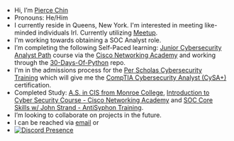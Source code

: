 - Hi, I’m [Pierce Chin](@Pchin5isl33t)
- Pronouns: He/Him
- I currently reside in Queens, New York. I'm interested in meeting like-minded individuals Irl. Currently utilizing [Meetup](https://www.meetup.com/home/?suggested=true&source=EVENTS).
- I'm working towards obtaining a SOC Analyst role. 
- I’m completing the following Self-Paced learning: [Junior Cybersecurity Analyst Path](https://skillsforall.com/career-path/cybersecurity?courseLang=en-US) course via the [Cisco Networking Academy](https://www.netacad.com/) and working through the [30-Days-Of-Python](https://github.com/Asabeneh/30-Days-Of-Python) repo.
- I'm in the admissions process for the [Per Scholas Cybersecurity Training](https://perscholas.org/courses/cybersecurity/cybersecurity-new-york/) which will give me the [CompTIA Cybersecurity Analyst (CySA+)](https://www.comptia.org/certifications/cybersecurity-analyst) certification.
- Completed Study: [A.S. in CIS from Monroe College](https://catalog.monroecollege.edu/catalog/schools-academic-programs/information-technology/computer-information-systems-as/#:~:text=The%20Associate%20of%20Science%20in,for%20people%20in%20today's%20business.), [Introduction to Cyber Security Course - Cisco Networking Academy](https://skillsforall.com/course/introduction-to-cybersecurity?courseLang=en-US) and [SOC Core Skills w/ John Strand - AntiSyphon Training](https://www.antisyphontraining.com/on-demand-courses/soc-core-skills-w-john-strand/).
- I’m looking to collaborate on projects in the future.
- I can be reached via [email](mailto:pchin5isl33t@gmail.com) or
- [![Discord Presence](https://lanyard.cnrad.dev/api/1104635283279978587)](https://discord.com/users/1104635283279978587)

<!---
- ⚡ Fun fact: ...

Pchin5isl33t/Pchin5isl33t is a ✨ special ✨ repository because its `README.md` (this file) appears on your GitHub profile.
You can click the Preview link to take a look at your changes.
--->
